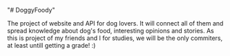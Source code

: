 "# DoggyFoody" 

The project of website and API for dog lovers. It will connect all of them and spread knowledge about dog's food, interesting opinions and stories. 
As this is project of my friends and I for studies, we will be the only commiters, at least untill getting a grade! :)
